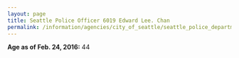 ```yaml
---
layout: page
title: Seattle Police Officer 6019 Edward Lee. Chan
permalink: /information/agencies/city_of_seattle/seattle_police_department/copbook/6019/
---
```


**Age as of Feb. 24, 2016:** 44
